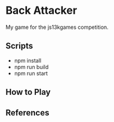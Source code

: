 # Back Attacker
My game for the js13kgames competition.


## Scripts
* npm install
* npm run build
* npm run start

## How to Play



## References

